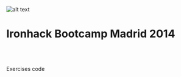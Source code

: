 ![alt text][logo]

Ironhack Bootcamp Madrid 2014
=============================

<br><br>

Exercises code



[logo]: http://www.ironhack.com/hackshow/img/ironhack.png "Ironhack logo"
